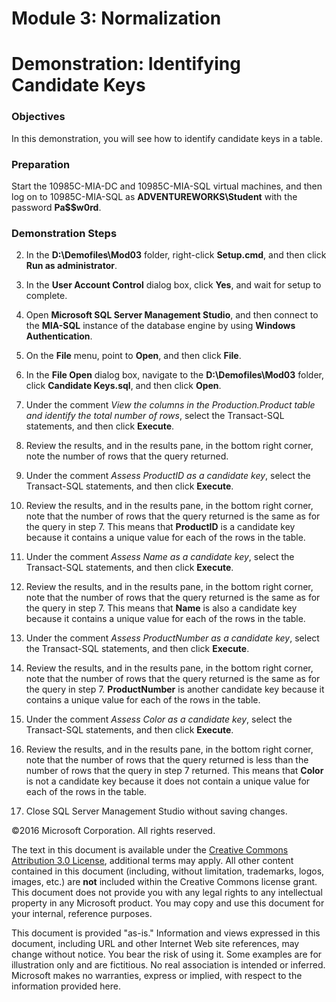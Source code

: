 # Module 3: Normalization
# Demonstration: Identifying Candidate Keys

### Objectives

In this demonstration, you will see how to identify candidate keys in a
table.


### Preparation

Start the 10985C-MIA-DC and 10985C-MIA-SQL virtual machines, and then log on to 10985C-MIA-SQL as **ADVENTUREWORKS\Student** with the password **Pa$$w0rd**.

### Demonstration Steps

2. In the **D:\\Demofiles\\Mod03** folder, right-click **Setup.cmd**, and then click **Run as administrator**.

2. In the **User Account Control** dialog box, click **Yes**, and wait for setup to complete.

3. Open **Microsoft SQL Server Management Studio**, and then connect to the **MIA-SQL** instance of the database engine by using **Windows Authentication**.

4. On the **File** menu, point to **Open**, and then click **File**.

5. In the **File Open** dialog box, navigate to the **D:\\Demofiles\\Mod03** folder, click **Candidate Keys.sql**, and then click **Open**.

6. Under the comment *View the columns in the Production.Product table and identify the total number of rows*, select the Transact-SQL statements, and then click **Execute**.

7. Review the results, and in the results pane, in the bottom right corner, note the number of rows that the query returned.

8. Under the comment *Assess ProductID as a candidate key*, select the Transact-SQL statements, and then click **Execute**.

9. Review the results, and in the results pane, in the bottom right corner, note that the number of rows that the query returned is the same as for the query in step 7. This means that **ProductID** is a candidate key because it contains a unique value for each of the rows in the table.

10. Under the comment *Assess Name as a candidate key*, select the Transact-SQL statements, and then click **Execute**.

11. Review the results, and in the results pane, in the bottom right corner, note that the number of rows that the query returned is the same as for the query in step 7. This means that **Name** is also a candidate key because it contains a unique value for each of the rows in the table.

12. Under the comment *Assess ProductNumber as a candidate key*, select the Transact-SQL statements, and then click **Execute**.

13. Review the results, and in the results pane, in the bottom right corner, note that the number of rows that the query returned is the same as for the query in step 7. **ProductNumber** is another candidate key because it contains a unique value for each of the rows in the table.

14. Under the comment *Assess Color as a candidate key*, select the Transact-SQL statements, and then click **Execute**.

15. Review the results, and in the results pane, in the bottom right corner, note that the number of rows that the query returned is less than the number of rows that the query in step 7 returned. This means that **Color** is not a candidate key because it does not contain a unique value for each of the rows in the table.

16. Close SQL Server Management Studio without saving changes.


©2016 Microsoft Corporation. All rights reserved.

The text in this document is available under the [Creative Commons Attribution 3.0 License](https://creativecommons.org/licenses/by/3.0/legalcode "Creative Commons Attribution 3.0 License"), additional terms may apply.  All other content contained in this document (including, without limitation, trademarks, logos, images, etc.) are **not** included within the Creative Commons license grant.  This document does not provide you with any legal rights to any intellectual property in any Microsoft product. You may copy and use this document for your internal, reference purposes.

This document is provided "as-is." Information and views expressed in this document, including URL and other Internet Web site references, may change without notice. You bear the risk of using it. Some examples are for illustration only and are fictitious. No real association is intended or inferred. Microsoft makes no warranties, express or implied, with respect to the information provided here.